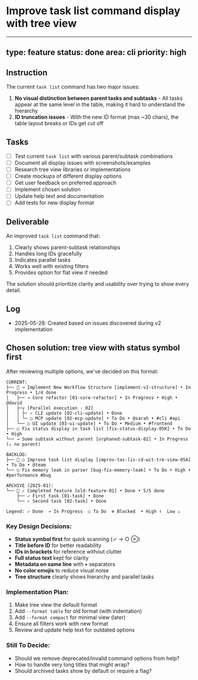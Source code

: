 # Improve task list command display with tree view

---
type: feature
status: done
area: cli
priority: high
---


## Instruction
The current `task list` command has two major issues:

1. **No visual distinction between parent tasks and subtasks** - All tasks appear at the same level in the table, making it hard to understand the hierarchy
2. **ID truncation issues** - With the new ID format (max ~30 chars), the table layout breaks or IDs get cut off

## Tasks
- [ ] Test current `task list` with various parent/subtask combinations
- [ ] Document all display issues with screenshots/examples
- [ ] Research tree view libraries or implementations
- [ ] Create mockups of different display options
- [ ] Get user feedback on preferred approach
- [ ] Implement chosen solution
- [ ] Update help text and documentation
- [ ] Add tests for new display format

## Deliverable
An improved `task list` command that:
1. Clearly shows parent-subtask relationships
2. Handles long IDs gracefully
3. Indicates parallel tasks
4. Works well with existing filters
5. Provides option for flat view if needed

The solution should prioritize clarity and usability over trying to show every detail.

## Log
- 2025-05-28: Created based on issues discovered during v2 implementation

## Chosen solution: tree view with status symbol first
After reviewing multiple options, we've decided on this format:

```
CURRENT:
├── 📁 → Implement New Workflow Structure [implement-v2-structure] • In Progress • 1/4 done
│   ├── → Core refactor [01-core-refactor] • In Progress • High • @david
│   ├─┬ [Parallel execution - 02]
│   │ ├─ ✓ CLI update [02-cli-update] • Done
│   │ └─ ○ MCP update [02-mcp-update] • To Do • @sarah • #cli #api
│   └── ○ UI update [03-ui-update] • To Do • Medium • #frontend
├── ○ Fix status display in task list [fix-status-display-05K] • To Do • High
└── → Some subtask without parent [orphaned-subtask-02] • In Progress (⚠️ no parent)

BACKLOG:
├── 📁 ○ Improve task list display [improv-tas-lis-cd-wit-tre-view-05A] • To Do • @team
└── ○ Fix memory leak in parser [bug-fix-memory-leak] • To Do • High • #performance #bug

ARCHIVE (2025-01):
└── 📁 ✓ Completed feature [old-feature-01] • Done • 5/5 done
    ├── ✓ First task [01-task] • Done
    └── ✓ Second task [02-task] • Done

Legend: ✓ Done  → In Progress  ○ To Do  ⊗ Blocked  • High ↑  Low ↓
```

### Key Design Decisions:
- **Status symbol first** for quick scanning (✓ → ○ ⊗)
- **Title before ID** for better readability
- **IDs in brackets** for reference without clutter
- **Full status text** kept for clarity
- **Metadata on same line** with • separators
- **No color emojis** to reduce visual noise
- **Tree structure** clearly shows hierarchy and parallel tasks

### Implementation Plan:
1. Make tree view the default format
2. Add `--format table` for old format (with indentation)
3. Add `--format compact` for minimal view (later)
4. Ensure all filters work with new format
5. Review and update help text for outdated options

### Still To Decide:
- Should we remove deprecated/invalid command options from help?
- How to handle very long titles that might wrap?
- Should archived tasks show by default or require a flag?
